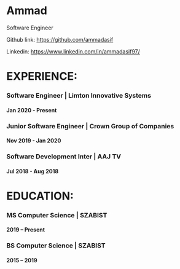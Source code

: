 # Ammad
Software Engineer

Github link: https://github.com/ammadasif

Linkedin: https://www.linkedin.com/in/ammadasif97/

# EXPERIENCE: 
### Software Engineer | Limton Innovative Systems
#### Jan 2020 - Present

### Junior Software Engineer | Crown Group of Companies
#### Nov 2019 - Jan 2020

### Software Development Inter | AAJ TV
#### Jul 2018 - Aug 2018

# EDUCATION: 
### MS Computer Science | SZABIST
#### 2019 – Present

### BS Computer Science | SZABIST
#### 2015 – 2019
